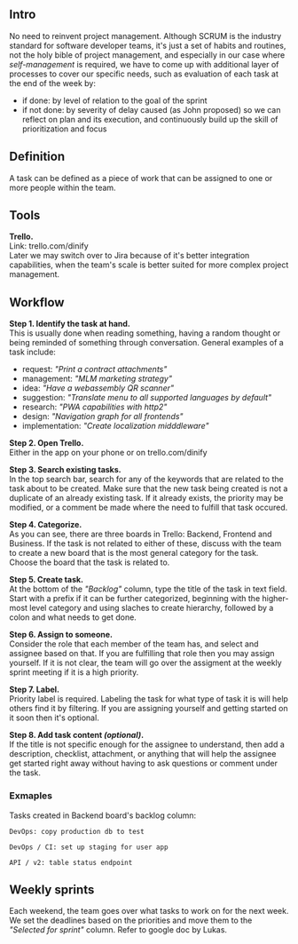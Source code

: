 ## Intro
No need to reinvent project management. Although SCRUM is the industry standard for software developer teams, it's just a set of habits and routines, not the holy bible of project management, and especially in our case where *self-management* is required, we have to come up with additional layer of processes to cover our specific needs, such as evaluation of each task at the end of the week by:
- if done: by level of relation to the goal of the sprint 
- if not done: by severity of delay caused (as John proposed)
so we can reflect on plan and its execution, and continuously build up the skill of prioritization and focus

## Definition
A task can be defined as a piece of work that can be assigned to one or more people within the team.

## Tools
**Trello.**  
Link: trello.com/dinify  
Later we may switch over to Jira because of it's better integration capabilities, when the team's scale is better suited for more complex project management.

## Workflow
**Step 1. Identify the task at hand.**  
This is usually done when reading something, having a random thought or being reminded of something through conversation.
General examples of a task include:
- request: _"Print a contract attachments"_
- management: _"MLM marketing strategy"_
- idea: _"Have a webassembly QR scanner"_
- suggestion: _"Translate menu to all supported languages by default"_
- research: _"PWA capabilities with http2"_
- design: _"Navigation graph for all frontends"_
- implementation: _"Create localization midddleware"_

**Step 2. Open Trello.**  
Either in the app on your phone or on trello.com/dinify

**Step 3. Search existing tasks.**  
In the top search bar, search for any of the keywords that are related to the task about to be created. Make sure that the new task being created is not a duplicate of an already existing task. If it already exists, the priority may be modified, or a comment be made where the need to fulfill that task occured.

**Step 4. Categorize.**  
As you can see, there are three boards in Trello: Backend, Frontend and Business. If the task is not related to either of these, discuss with the team to create a new board that is the most general category for the task. Choose the board that the task is related to.

**Step 5. Create task.**  
At the bottom of the _"Backlog"_ column, type the title of the task in text field. Start with a prefix if it can be further categorized, beginning with the higher-most level category and using slaches to create hierarchy, followed by a colon and what needs to get done. 

**Step 6. Assign to someone.**  
Consider the role that each member of the team has, and select and assignee based on that. If you are fulfilling that role then you may assign yourself. If it is not clear, the team will go over the assigment at the weekly sprint meeting if it is a high priority.

**Step 7. Label.**  
Priority label is required. Labeling the task for what type of task it is will help others find it by filtering. If you are assigning yourself and getting started on it soon then it's optional.

**Step 8. Add task content _(optional)_.**  
If the title is not specific enough for the assignee to understand, then add a description, checklist, attachment, or anything that will help the assignee get started right away without having to ask questions or comment under the task. 

### Exmaples
Tasks created in Backend board's backlog column:  
```
DevOps: copy production db to test

DevOps / CI: set up staging for user app

API / v2: table status endpoint
```

## Weekly sprints
Each weekend, the team goes over what tasks to work on for the next week. We set the deadlines based on the priorities and move them to the _"Selected for sprint"_ column. 
Refer to google doc by Lukas.